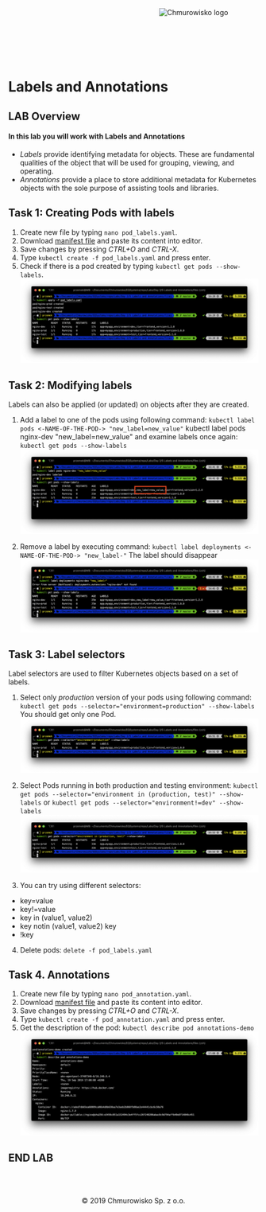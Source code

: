 <img src="../img/logo.png" alt="Chmurowisko logo" width="200" align="right">
<br><br>
<br><br>
<br><br>

# Labels and Annotations

## LAB Overview

#### In this lab you will work with Labels and Annotations

* *Labels* provide identifying metadata for objects. These are fundamental qualities of the object that will be used for grouping, viewing, and operating.
* *Annotations* provide a place to store additional metadata for Kubernetes objects with the sole purpose of assisting tools and libraries.

## Task 1: Creating Pods with labels 

1. Create new file by typing ``nano pod_labels.yaml``.
2. Download [manifest file](./files/pod_labels.yaml) and paste its content into editor.
3. Save changes by pressing *CTRL+O* and *CTRL-X*.
4. Type ``kubectl create -f pod_labels.yaml`` and press enter.
5. Check if there is a pod created by typing ``kubectl get pods --show-labels``.
![img](./img/pods_labels.png)

## Task 2: Modifying labels

Labels can also be applied (or updated) on objects after they are created.

1. Add a label to one of the pods using following command:
``
kubectl label pods <-NAME-OF-THE-POD-> "new_label=new_value"
``
kubectl label pods nginx-dev "new_label=new_value"
and examine labels once again:
``
kubectl get pods --show-labels
``
![img](./img/pods_labels2.png)

2. Remove a label by executing command:
``
kubectl label deployments <-NAME-OF-THE-POD-> "new_label-"
``
The label should disappear
![img](./img/pods_labels3.png)

## Task 3: Label selectors

Label selectors are used to filter Kubernetes objects based on a set of labels.

1. Select only *production* version of your pods using following command:
``
kubectl get pods --selector="environment=production" --show-labels
``
You should get only one Pod.
![img](./img/pods_labels4.png)

2. Select Pods running in both production and testing environment:
``
kubectl get pods --selector="environment in (production, test)" --show-labels
``
or
``
kubectl get pods --selector="environment!=dev" --show-labels
``
![img](./img/pods_labels5.png)
3. You can try using different selectors:
* key=value
* key!=value
* key in (value1, value2) 
* key notin (value1, value2) key
* !key

4. Delete pods:
``
delete -f pod_labels.yaml
``

## Task 4. Annotations

1. Create new file by typing ``nano pod_annotation.yaml``.
2. Download [manifest file](./files/pod_annotation.yaml) and paste its content into editor.
3. Save changes by pressing *CTRL+O* and *CTRL-X*.
4. Type ``kubectl create -f pod_annotation.yaml`` and press enter.
5. Get the description of the pod:
``
kubectl describe pod annotations-demo
``
![img](./img/pods_annotations.png)

## END LAB

<br><br>

<center><p>&copy; 2019 Chmurowisko Sp. z o.o.<p></center>
